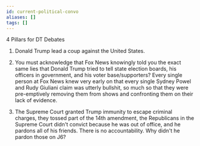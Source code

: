 ```yaml
---
id: current-political-convo
aliases: []
tags: []
---
```


4 Pillars for DT Debates 
1. Donald Trump lead a coup against the United States.
 
2. You must acknowledge that Fox News knowingly told you the exact same lies
   that Donald Trump tried to tell state election boards, his officers in
   government, and his voter base/supporters? Every single person at Fox News
   knew very early on that every single Sydney Powel and Rudy Giuliani claim
   was utterly bullshit, so much so that they were pre-emptively removing them
   from shows and confronting them on their lack of evidence.
   
3. The Supreme Court granted Trump immunity to escape criminal charges, they
   tossed part of the 14th amendment, the Republicans in the Supreme Court
   didn't convict because he was out of office, and he pardons all of his
   friends. There is no accountability. Why didn't he pardon those on J6?

